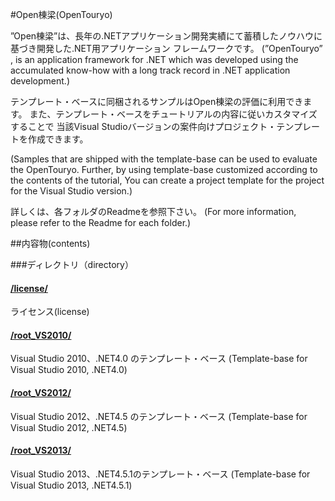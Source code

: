 ﻿#Open棟梁(OpenTouryo)

 ”Open棟梁”は、長年の.NETアプリケーション開発実績にて蓄積したノウハウに基づき開発した.NET用アプリケーション フレームワークです。
(”OpenTouryo” , is an application framework for .NET which was developed using the accumulated know-how with a long track record in .NET application development.)

テンプレート・ベースに同梱されるサンプルはOpen棟梁の評価に利用できます。
また、テンプレート・ベースをチュートリアルの内容に従いカスタマイズすることで
当該Visual Studioバージョンの案件向けプロジェクト・テンプレートを作成できます。 

(Samples that are shipped with the template-base can be used to evaluate the OpenTouryo. 
Further, by using template-base customized according to the contents of the tutorial, 
You can create a project template for the project for the Visual Studio version.)

詳しくは、各フォルダのReadmeを参照下さい。
(For more information, please refer to the Readme for each folder.)

##内容物(contents)

###ディレクトリ（directory）

#### [/license/](https://github.com/OpenTouryoProject/OpenTouryoTemplates/tree/master/license)
ライセンス(license)

#### [/root_VS2010/](https://github.com/OpenTouryoProject/OpenTouryoTemplates/tree/master/root_VS2010)
Visual Studio 2010、.NET4.0  のテンプレート・ベース
(Template-base for Visual Studio 2010, .NET4.0)

#### [/root_VS2012/](https://github.com/OpenTouryoProject/OpenTouryoTemplates/tree/master/root_VS2012)
Visual Studio 2012、.NET4.5  のテンプレート・ベース
(Template-base for Visual Studio 2012, .NET4.5)

#### [/root_VS2013/](https://github.com/OpenTouryoProject/OpenTouryoTemplates/tree/master/root_VS2013)
Visual Studio 2013、.NET4.5.1のテンプレート・ベース
(Template-base for Visual Studio 2013, .NET4.5.1)
